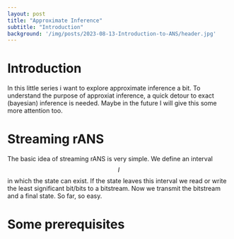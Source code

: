 ```yaml
---
layout: post
title: "Approximate Inference"
subtitle: "Introduction"
background: '/img/posts/2023-08-13-Introduction-to-ANS/header.jpg'
---
```

# Introduction
In this little series i want to explore approximate inference a bit. To understand the purpose of approxiat inference, a quick detour to exact (bayesian) inference is needed. Maybe in the future I will give this some more attention too.


# Streaming rANS
The basic idea of streaming rANS is very simple. We define an interval $$I$$ in which the state can exist. If the state leaves this interval we read or write the least significant bit/bits to a bitstream. Now we transmit the bitstream and a final state. So far, so easy.   

#  Some prerequisites